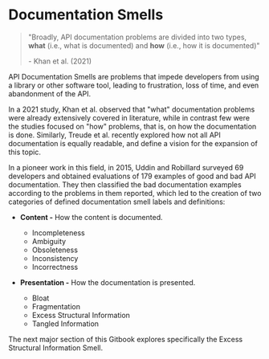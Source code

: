# Documentation Smells

> "Broadly, API documentation problems are divided into two types, **what** (i.e., what is documented) and **how** (i.e., how it is documented)"&#x20;
>
> &#x20;       \- Khan et al. (2021)

API Documentation Smells are problems that impede developers from using a library or other software tool, leading to frustration, loss of time, and even abandonment of the API.

In a 2021 study, Khan et al. observed that "what" documentation problems were already extensively covered in literature, while in contrast few were the studies focused on "how" problems, that is, on how the documentation is done. Similarly, Treude et al. recently explored how not all API documentation is equally readable, and define a vision for the expansion of this topic.

In a pioneer work in this field, in 2015, Uddin and Robillard surveyed 69 developers and obtained evaluations of 179 examples of good and bad API documentation. They then classified the bad documentation examples according to the problems in them reported, which led to the creation of two categories of defined documentation smell labels and definitions:

* **Content -** How the content is documented.
  * Incompleteness
  * Ambiguity
  * Obsoleteness
  * Inconsistency
  * Incorrectness
*   **Presentation -** How the documentation is presented.

    * Bloat
    * Fragmentation
    * Excess Structural Information
    * Tangled Information



The next major section of this Gitbook explores specifically the Excess Structural Information Smell.
